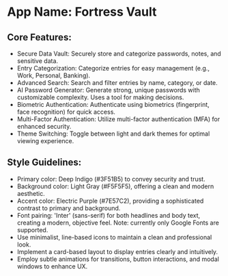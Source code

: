 # **App Name**: Fortress Vault

## Core Features:

- Secure Data Vault: Securely store and categorize passwords, notes, and sensitive data.
- Entry Categorization: Categorize entries for easy management (e.g., Work, Personal, Banking).
- Advanced Search: Search and filter entries by name, category, or date.
- AI Password Generator: Generate strong, unique passwords with customizable complexity. Uses a tool for making decisions.
- Biometric Authentication: Authenticate using biometrics (fingerprint, face recognition) for quick access.
- Multi-Factor Authentication: Utilize multi-factor authentication (MFA) for enhanced security.
- Theme Switching: Toggle between light and dark themes for optimal viewing experience.

## Style Guidelines:

- Primary color: Deep Indigo (#3F51B5) to convey security and trust.
- Background color: Light Gray (#F5F5F5), offering a clean and modern aesthetic.
- Accent color: Electric Purple (#7E57C2), providing a sophisticated contrast to primary and background.
- Font pairing: 'Inter' (sans-serif) for both headlines and body text, creating a modern, objective feel. Note: currently only Google Fonts are supported.
- Use minimalist, line-based icons to maintain a clean and professional look.
- Implement a card-based layout to display entries clearly and intuitively.
- Employ subtle animations for transitions, button interactions, and modal windows to enhance UX.